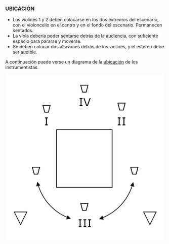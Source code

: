 ###	UBICACIÓN

-	Los violines 1 y 2 deben colocarse en los dos extremos del escenario, con el violoncello en el centro y en el fondo del escenario. Permanecen sentados.
-	La viola debería poder sentarse detrás de la audiencia, con suficiente espacio para pararse y moverse.
-	Se deben colocar dos altavoces detrás de los violines, y el estéreo debe ser audible.

A continuación puede verse un diagrama de la [ubicación](diagram/stage.png) de los instrumentistas. 

![](diagram/stage.png)
